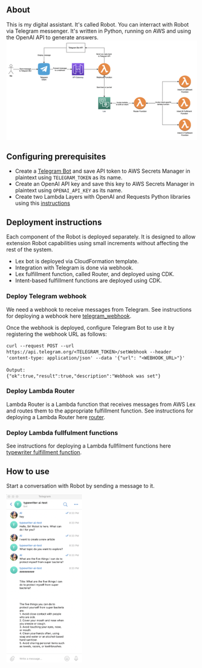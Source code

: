 ## About
This is my digital assistant. It's called Robot.
You can interract with Robot via Telegram messenger. It's written in Python, running on AWS and using the OpenAI API to generate answers.
![Architecture](./images/robot_diagram.png)

## Configuring prerequisites
- Create a [Telegram Bot](https://core.telegram.org/bots#how-do-i-create-a-bot) and save API token to AWS Secrets Manager in plaintext using `TELEGRAM_TOKEN` as its name.
- Create an OpenAI API key and save this key to AWS Secrets Manager in plaintext using `OPENAI_API_KEY` as its name.
- Create two Lambda Layers with OpenAI and Requests Python libraries using this [instructions](./lambda_layer_builder/README.md)

## Deployment instructions
Each component of the Robot is deployed separately. It is designed to allow extension Robot capabilities using small increments without affecting the rest of the system.
- Lex bot is deployed via CloudFormation template.
- Integration with Telegram is done via webhook.
- Lex fulfillment function, called Router, and deployed using CDK.
- Intent-based fulfillment functions are deployed using CDK.

### Deploy Telegram webhook
We need a webhook to receive messages from Telegram.
See instructions for deploying a webhook here [telegram_webhook](./telegram_webhook/README.md).

Once the webhook is deployed, configure Telegram Bot to use it by registering the webhook URL as follows:
```
curl --request POST --url https://api.telegram.org/<TELEGRAM_TOKEN>/setWebhook --header 'content-type: application/json' --data '{"url": "<WEBHOOK_URL>"}'

Output:
{"ok":true,"result":true,"description":"Webhook was set"}
```

### Deploy Lambda Router
Lambda Router is a Lambda function that receives messages from AWS Lex and routes them to the appropriate fulfillment function. 
See instructions for deploying a Lambda Router here [router](./router/README.md).

### Deploy Lambda fullfulment functions
See instructions for deploying a Lambda fullfilment functions here [typewriter fulfillment function](./fulfillment_functions/typewrtier/README.md).


## How to use
Start a conversation with Robot by sending a message to it.

<img src="images/telegram_chat.png" width="200">


